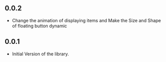## 0.0.2

- Change the animation of displaying items and Make the Size and Shape of floating button dynamic

## 0.0.1

- Initial Version of the library.
